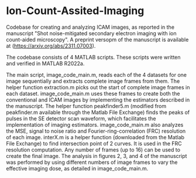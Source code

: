 # Ion-Count-Assited-Imaging
Codebase for creating and analyzing ICAM images, as reported in the manuscript "Shot noise-mitigated secondary electron imaging with ion count-aided microscopy". A preprint versopm of the manuscript is available at (https://arxiv.org/abs/2311.07003). 

The codebase consists of 4 MATLAB scripts. These scripts were written and verified in MATLAB R2022a. 

The main script, image_code_main.m, reads each of the 4 datasets for one image sequentially and extracts complete image frames from them. The helper function extraction.m picks out the start of complete image frames in each dataset. image_code_main.m uses these frames to create both the conventional and ICAM images by implementing the estimators described in the manuscript. The helper function peakfinder5.m (modified from peakfinder.m available through the Matlab File Exchange) finds the peaks of pulses in the SE detector scan waveform, which facilitates the implementation of imaging estimators. image_code_main.m also analyzes the MSE, signal to noise ratio and Fourier-ring-correlation (FRC) resolution of each image. interX.m is a helper function (downloaded from the Matlab File Exchange) to find intersection point of 2 curves. It is used in the FRC resolution computation. Any number of frames (up to 16) can be used to create the final image. The analysis in figures 2, 3, and 4 of the manuscript was performed by using different numbers of image frames to vary the effective imaging dose, as detailed in image_code_main.m.
